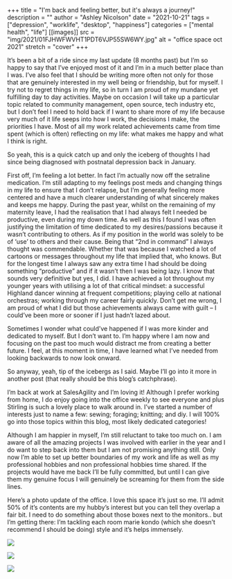 +++
title = "I'm back and feeling better, but it's always a journey!"
description = ""
author = "Ashley Nicolson"
date = "2021-10-21"
tags = ["depression", "worklife", "desktop", "happiness"]
categories = ["mental health", "life"]
[[images]]
  src = "img/2021/01FJHWFWVHT1PDT6VJP55SW6WY.jpg"
  alt = "office space oct 2021"
  stretch = "cover"
+++

It’s been a bit of a ride since my last update (8 months past) but I’m so happy to say that I’ve enjoyed most of it and I’m in a much better place than I was.
I’ve also feel that I should be writing more often not only for those that are genuinely interested in my well being or friendship, but for myself. I try not to regret things in my life, so in turn I am proud of my mundane yet fulfilling day to day activities. Maybe on occasion I will take up a particular topic related to community management, open source, tech industry etc, but I don’t feel I need to hold back if I want to share more of my life because very much of it life seeps into how I work, the decisions I make, the priorities I have. Most of all my work related achievements came from time spent (which is often) reflecting on my life: what makes me happy and what I think is right.

So yeah, this is a quick catch up and only the iceberg of thoughts I had since being diagnosed with postnatal depression back in January. 

First off, I’m feeling a lot better. In fact I’m actually now off the setraline medication. I’m still adapting to my feelings post meds and changing things in my life to ensure that I don’t relapse, but I’m generally feeling more centered and have a much clearer understanding of what sincerely makes and keeps me happy. During the past year, whilst on the remaining of my maternity leave, I had the realisation that I had always felt I needed be productive, even during my down time. As well as this I found I was often justifying the limitation of time dedicated to my desires/passions because it wasn’t contributing to others. As if my position in the world was solely to be of ‘use’ to others and their cause. Being that “2nd in command” I always thought was commendable. Whether that was because I watched a lot of cartoons or messages throughout my life that implied that, who knows. But for the longest time I always saw any extra time I had should be doing something “productive” and if it wasn’t then I was being lazy. I know that sounds very definitive but yes, I did. I have achieved a lot throughout my younger years with utilising a lot of that critical mindset: a successful Highland dancer winning at frequent competitions; playing cello at national orchestras; working through my career fairly quickly. Don’t get me wrong, I am proud of what I did but those achievements always came with guilt – I could’ve been more or sooner if I just hadn’t lazed about.

Sometimes I wonder what could’ve happened if I was more kinder and dedicated to myself. But I don’t want to. I’m happy where I am now and focusing on the past too much would distract me from creating a better future. I feel, at this moment in time, I have learned what I’ve needed from looking backwards to now look onward.

So anyway, yeah, tip of the icebergs as I said. Maybe I’ll go into it more in another post (that really should be this blog’s catchphrase).

I’m back at work at SalesAgility and I’m loving it! Although I prefer working from home, I do enjoy going into the office weekly to see everyone and plus Stirling is such a lovely place to walk around in.
I’ve started a number of interests just to name a few: sewing; foraging; knitting; and diy. I will 100% go into those topics within this blog, most likely dedicated categories!

Although I am happier in myself, I’m still reluctant to take too much on. I am aware of all the amazing projects I was involved with earlier in the year and I do want to step back into them but I am not promising anything still. Only now I’m able to set up better boundaries of my work and life as well as my professional hobbies and non professional hobbies time shared. If the projects would have me back I’ll be fully committed, but until I can give them my genuine focus I will genuinely be screaming for them from the side lines. 

Here’s a photo update of the office. I love this space it’s just so me. I’ll admit 50% of it’s contents are my hubby’s interest but you can tell they overlap a fair bit. I need to do something about those boxes next to the monitors.. but I’m getting there: I’m tackling each room marie kondo (which she doesn’t recommend I should be doing) style and it’s helps immensely.

![](/img/2021/01FJHWE0HJRTBHM3021G3TPB6H.jpg)

![](/img/2021/01FJHWFWVHT1PDT6VJP55SW6WY.jpg)

![](/img/2021/01FJHWGTAJ92019TZ3QHTGB2TE.jpg)




